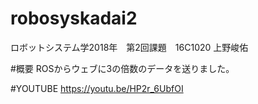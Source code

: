 # robosyskadai2
ロボットシステム学2018年　第2回課題　16C1020 上野峻佑

#概要
ROSからウェブに3の倍数のデータを送りました。

#YOUTUBE
https://youtu.be/HP2r_6UbfOI
